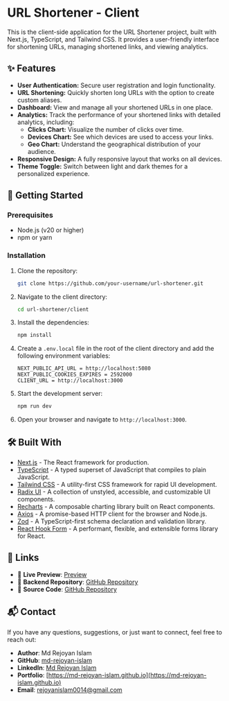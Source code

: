 # URL Shortener - Client

This is the client-side application for the URL Shortener project, built with Next.js, TypeScript, and Tailwind CSS. It provides a user-friendly interface for shortening URLs, managing shortened links, and viewing analytics.

## ✨ Features

- **User Authentication:** Secure user registration and login functionality.
- **URL Shortening:** Quickly shorten long URLs with the option to create custom aliases.
- **Dashboard:** View and manage all your shortened URLs in one place.
- **Analytics:** Track the performance of your shortened links with detailed analytics, including:
  - **Clicks Chart:** Visualize the number of clicks over time.
  - **Devices Chart:** See which devices are used to access your links.
  - **Geo Chart:** Understand the geographical distribution of your audience.
- **Responsive Design:** A fully responsive layout that works on all devices.
- **Theme Toggle:** Switch between light and dark themes for a personalized experience.

## 🚀 Getting Started

### Prerequisites

- Node.js (v20 or higher)
- npm or yarn

### Installation

1.  Clone the repository:
    ```bash
    git clone https://github.com/your-username/url-shortener.git
    ```
2.  Navigate to the client directory:
    ```bash
    cd url-shortener/client
    ```
3.  Install the dependencies:
    ```bash
    npm install
    ```
4.  Create a `.env.local` file in the root of the client directory and add the following environment variables:
    ```env
    NEXT_PUBLIC_API_URL = http://localhost:5080
    NEXT_PUBLIC_COOKIES_EXPIRES = 2592000
    CLIENT_URL = http://localhost:3000
    ```
5.  Start the development server:
    ```bash
    npm run dev
    ```
6.  Open your browser and navigate to `http://localhost:3000`.

## 🛠️ Built With

- [Next.js](https://nextjs.org/) - The React framework for production.
- [TypeScript](https://www.typescriptlang.org/) - A typed superset of JavaScript that compiles to plain JavaScript.
- [Tailwind CSS](https://tailwindcss.com/) - A utility-first CSS framework for rapid UI development.
- [Radix UI](https://www.radix-ui.com/) - A collection of unstyled, accessible, and customizable UI components.
- [Recharts](https://recharts.org/) - A composable charting library built on React components.
- [Axios](https://axios-http.com/) - A promise-based HTTP client for the browser and Node.js.
- [Zod](https://zod.dev/) - A TypeScript-first schema declaration and validation library.
- [React Hook Form](https://react-hook-form.com/) - A performant, flexible, and extensible forms library for React.

## 🔗 Links

- 🔗 **Live Preview**: [Preview](https://url-shortener-client-app.vercel.app/)
- 📂 **Backend Repository**: [GitHub Repository](https://github.com/md-rejoyan-islam/URL-Shortener-backend.git)
- 📂 **Source Code**: [GitHub Repository](https://github.com/md-rejoyan-islam/URL-Shortener-frontend/)

## 📬 Contact

If you have any questions, suggestions, or just want to connect, feel free to reach out:

- **Author**: Md Rejoyan Islam
- **GitHub**: [md-rejoyan-islam](https://github.com/md-rejoyan-islam)
- **LinkedIn**: [Md Rejoyan Islam](https://www.linkedin.com/in/md-rejoyan-islam/)
- **Portfolio**: [https://md-rejoyan-islam.github.io](https://md-rejoyan-islam.github.io)
- **Email**: [rejoyanislam0014@gmail.com](mailto:rejoyanislam0014@gmail.com)
